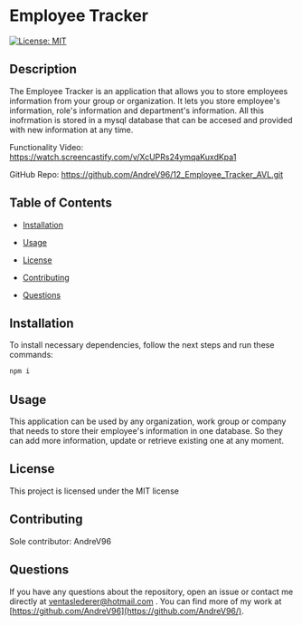 # Employee Tracker
[![License: MIT](https://img.shields.io/badge/License-MIT-yellow.svg)](https://opensource.org/licenses/MIT)

## Description

The Employee Tracker is an application that allows you to store employees information from your group or organization. It lets you store employee's information, role's information and department's information. All this inofrmation is stored in a mysql database that can be accesed and provided with new information at any time.

Functionality Video: https://watch.screencastify.com/v/XcUPRs24ymqaKuxdKpa1

GitHub Repo: https://github.com/AndreV96/12_Employee_Tracker_AVL.git

## Table of Contents 

- [Installation](#installation)

- [Usage](#usage)

- [License](#license)

- [Contributing](#contributing)

- [Questions](#questions)

## Installation

To install necessary dependencies, follow the next steps and run these commands:

```bash
npm i
```

## Usage

This application can be used by any organization, work group or company that needs to store their employee's information in one database. So they can add more information, update or retrieve existing one at any moment.

## License

This project is licensed under the MIT license

## Contributing

Sole contributor: AndreV96

## Questions

If you have any questions about the repository, open an issue or contact me directly at ventaslederer@hotmail.com . You can find more of my work at [https://github.com/AndreV96](https://github.com/AndreV96/).

